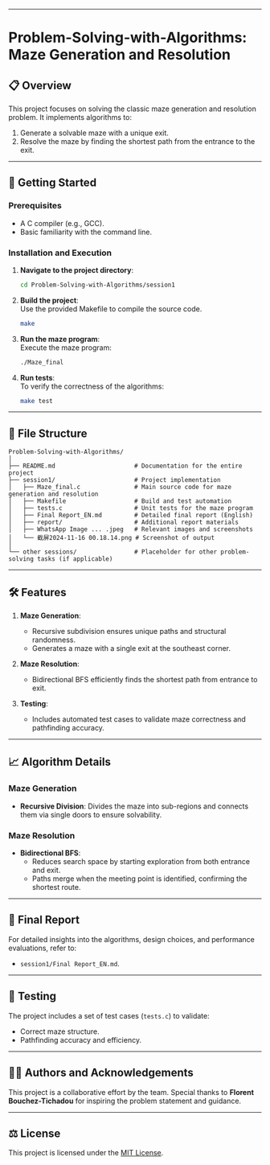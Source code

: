   

---

# Problem-Solving-with-Algorithms: Maze Generation and Resolution  

## 📋 Overview  
This project focuses on solving the classic maze generation and resolution problem. It implements algorithms to:  
1. Generate a solvable maze with a unique exit.  
2. Resolve the maze by finding the shortest path from the entrance to the exit.  

---

## 🚀 Getting Started  

### Prerequisites  
- A C compiler (e.g., GCC).  
- Basic familiarity with the command line.  

### Installation and Execution  
1. **Navigate to the project directory**:  
   ```bash
   cd Problem-Solving-with-Algorithms/session1
   ```

2. **Build the project**:  
   Use the provided Makefile to compile the source code.  
   ```bash
   make
   ```

3. **Run the maze program**:  
   Execute the maze program:  
   ```bash
   ./Maze_final
   ```

4. **Run tests**:  
   To verify the correctness of the algorithms:  
   ```bash
   make test
   ```

---

## 📂 File Structure  
```
Problem-Solving-with-Algorithms/
│
├── README.md                      # Documentation for the entire project  
├── session1/                      # Project implementation  
│   ├── Maze_final.c               # Main source code for maze generation and resolution  
│   ├── Makefile                   # Build and test automation  
│   ├── tests.c                    # Unit tests for the maze program  
│   ├── Final Report_EN.md         # Detailed final report (English)  
│   ├── report/                    # Additional report materials  
│   ├── WhatsApp Image ... .jpeg   # Relevant images and screenshots  
│   └── 截屏2024-11-16 00.18.14.png # Screenshot of output  
│
└── other sessions/                # Placeholder for other problem-solving tasks (if applicable)
```

---

## 🛠️ Features  

1. **Maze Generation**:  
   - Recursive subdivision ensures unique paths and structural randomness.  
   - Generates a maze with a single exit at the southeast corner.  

2. **Maze Resolution**:  
   - Bidirectional BFS efficiently finds the shortest path from entrance to exit.  

3. **Testing**:  
   - Includes automated test cases to validate maze correctness and pathfinding accuracy.  

---

## 📈 Algorithm Details  

### Maze Generation  
- **Recursive Division**: Divides the maze into sub-regions and connects them via single doors to ensure solvability.  

### Maze Resolution  
- **Bidirectional BFS**:  
   - Reduces search space by starting exploration from both entrance and exit.  
   - Paths merge when the meeting point is identified, confirming the shortest route.  

---

## 📝 Final Report  
For detailed insights into the algorithms, design choices, and performance evaluations, refer to:  
- `session1/Final Report_EN.md`.  

---

## 🧪 Testing  
The project includes a set of test cases (`tests.c`) to validate:  
- Correct maze structure.  
- Pathfinding accuracy and efficiency.  

---

## 👨‍💻 Authors and Acknowledgements  
This project is a collaborative effort by the team. Special thanks to **Florent Bouchez-Tichadou** for inspiring the problem statement and guidance.  

---

## ⚖️ License  
This project is licensed under the [MIT License](LICENSE).  

